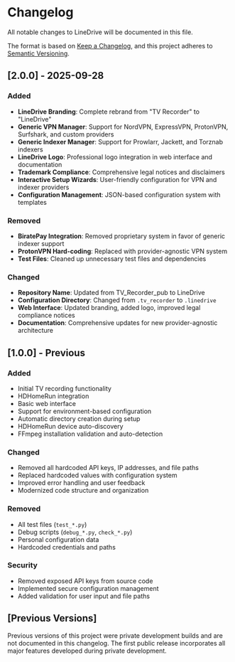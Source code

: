 # Changelog

All notable changes to LineDrive will be documented in this file.

The format is based on [Keep a Changelog](https://keepachangelog.com/en/1.0.0/),
and this project adheres to [Semantic Versioning](https://semver.org/spec/v2.0.0.html).

## [2.0.0] - 2025-09-28

### Added
- **LineDrive Branding**: Complete rebrand from "TV Recorder" to "LineDrive"
- **Generic VPN Manager**: Support for NordVPN, ExpressVPN, ProtonVPN, Surfshark, and custom providers
- **Generic Indexer Manager**: Support for Prowlarr, Jackett, and Torznab indexers
- **LineDrive Logo**: Professional logo integration in web interface and documentation
- **Trademark Compliance**: Comprehensive legal notices and disclaimers
- **Interactive Setup Wizards**: User-friendly configuration for VPN and indexer providers
- **Configuration Management**: JSON-based configuration system with templates

### Removed
- **BiratePay Integration**: Removed proprietary system in favor of generic indexer support
- **ProtonVPN Hard-coding**: Replaced with provider-agnostic VPN system
- **Test Files**: Cleaned up unnecessary test files and dependencies

### Changed
- **Repository Name**: Updated from TV_Recorder_pub to LineDrive
- **Configuration Directory**: Changed from `.tv_recorder` to `.linedrive`
- **Web Interface**: Updated branding, added logo, improved legal compliance notices
- **Documentation**: Comprehensive updates for new provider-agnostic architecture

## [1.0.0] - Previous

### Added
- Initial TV recording functionality
- HDHomeRun integration
- Basic web interface
- Support for environment-based configuration
- Automatic directory creation during setup
- HDHomeRun device auto-discovery
- FFmpeg installation validation and auto-detection

### Changed
- Removed all hardcoded API keys, IP addresses, and file paths
- Replaced hardcoded values with configuration system
- Improved error handling and user feedback
- Modernized code structure and organization

### Removed
- All test files (`test_*.py`)
- Debug scripts (`debug_*.py`, `check_*.py`)
- Personal configuration data
- Hardcoded credentials and paths

### Security
- Removed exposed API keys from source code
- Implemented secure configuration management
- Added validation for user input and file paths

## [Previous Versions]

Previous versions of this project were private development builds and are not documented in this changelog. The first public release incorporates all major features developed during private development.